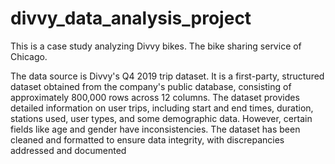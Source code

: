 # divvy_data_analysis_project

This is a case study analyzing Divvy bikes. The bike sharing service of Chicago. 

The data source is Divvy's Q4 2019 trip dataset. It is a first-party, structured dataset obtained from the company's public database, consisting of approximately 800,000 rows across 12 columns. The dataset provides detailed information on user trips, including start and end times, duration, stations used, user types, and some demographic data. However, certain fields like age and gender have inconsistencies. The dataset has been cleaned and formatted to ensure data integrity, with discrepancies addressed and documented
